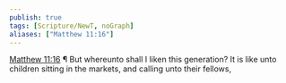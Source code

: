 ```yaml
---
publish: true
tags: [Scripture/NewT, noGraph]
aliases: ["Matthew 11:16"]
---
```

[Matthew 11:16](https://churchofjesuschrist.org/study/scriptures/nt/matt/11?lang=eng&id=p16#p16) ¶ But whereunto shall I liken this generation? It is like unto children sitting in the markets, and calling unto their fellows,
